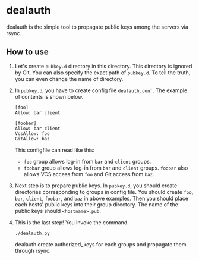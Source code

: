 dealauth
===========================================================================

dealauth is the simple tool to propagate public keys among the servers via rsync.

How to use
---------------------------------------------------------------------------

1. Let's create `pubkey.d` directory in this directory. This directory is ignored by Git. You can also specify the exact path of `pubkey.d`. To tell the truth, you can even change the name of directory.

2. In `pubkey.d`, you have to create config file `dealauth.conf`. The example of contents is shown below.

   ```
   [foo]
   Allow: bar client
   
   [foobar]
   Allow: bar client
   VcsAllow: foo
   GitAllow: baz
   ```

   This configfile can read like this:
    * `foo` group allows log-in from `bar` and `client` groups.
    * `foobar` group allows log-in from `bar` and `client` groups.
      `foobar` also allows VCS access from `foo` and Git access from `baz`.

3. Next step is to prepare public keys. In `pubkey.d`, you should create directories corresponding to groups in config file. You should create `foo`, `bar`, `client`, `foobar`, and `baz` in above examples. Then you should place each hosts' public keys into their group directory. The name of the public keys should `<hostname>.pub`.

4. This is the last step! You invoke the command.

   ```
   ./dealauth.py
   ```

   dealauth create authorized_keys for each groups and propagate them through rsync.
